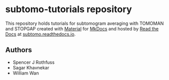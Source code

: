 # subtomo-tutorials repository

This repository holds tutorials for subtomogram averaging with TOMOMAN and STOPGAP created with [Material](https://squidfunk.github.io/mkdocs-material/) for [MkDocs](https://www.mkdocs.org) and hosted by [Read the Docs](https://readthedocs.org/) at [subtomo.readthedocs.io](https://subtomo.readthedocs.io).

## Authors

- Spencer J Rothfuss
- Sagar Khavnekar
- William Wan
